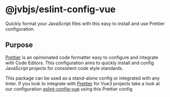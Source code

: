 # @jvbjs/eslint-config-vue

Quickly format your JavaScript files with this easy to install and use Prettier configuration.

## Purpose

[Prettier](https://prettier.io/) is an opinionated code formatter easy to configure and integrate with Code Editors. This configuration aims to quickly install and config JavaScript projects for consistent code style standards.

This package can be used as a stand-alone config or integrated with any linter. If you look to integrate with [Prettier](https://prettier.io/) for Vue3 projects take a look at our configuration [eslint-config-vue](https://github.com/jvbf2e/eslint-config-vue) using this Prettier config
